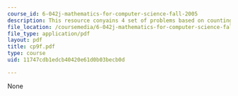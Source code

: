 ```yaml
---
course_id: 6-042j-mathematics-for-computer-science-fall-2005
description: This resource conyains 4 set of problems based on counting II.
file_location: /coursemedia/6-042j-mathematics-for-computer-science-fall-2005/11747cdb1edcb40420e61d0b03becb0d_cp9f.pdf
file_type: application/pdf
layout: pdf
title: cp9f.pdf
type: course
uid: 11747cdb1edcb40420e61d0b03becb0d

---
```

None